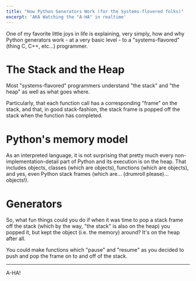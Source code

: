 ```yaml
---
title: "How Python Generators Work (for the Systems-flovered folks)"
excerpt: 'AKA Watching the "A-HA" in realtime'
---
```


One of my favorite little joys in life is explaining, very simply, how and why Python generators work - at a very basic level - to
a "systems-flavored" (thing C, C++, etc...) programmer.

# The Stack and the Heap

Most "systems-flavored" programmers understand "the stack" and "the heap" as well as what goes where.

Particularly, that each function call has a corresponding "frame" on the stack, and that, in good stack-fashion,
the stack frame is popped off the stack when the function has completed.

# Python's memory model

As an interpreted language, it is not surprising that pretty much every non-implementation-detail part of Python
and its execution is on the heap. That includes objects, classes (which are objects), functions (which are objects),
and yes, even Python stack frames (which are... (drumroll please)... objects!).

# Generators

So, what fun things could you do if when it was time to pop a stack frame off the stack (which by the way, "the stack"
is also on the heap) you popped it, but kept the object (i.e. the memory) around? It's on the heap after all.

You could make functions which "pause" and "resume" as you decided to push and pop the frame on to and off of the stack.

---

A-HA!
